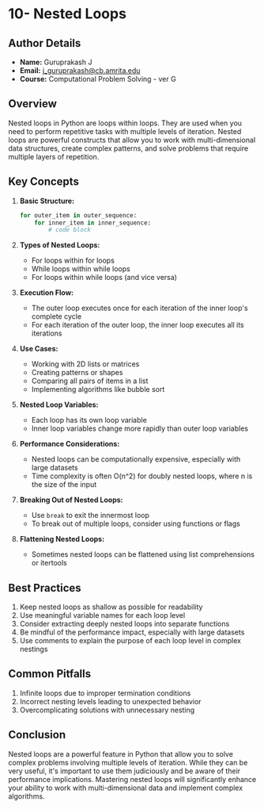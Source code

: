 # 10- Nested Loops

## Author Details
- **Name:** Guruprakash J
- **Email:** j_guruprakash@cb.amrita.edu
- **Course:** Computational Problem Solving - ver G

## Overview
Nested loops in Python are loops within loops. They are used when you need to perform repetitive tasks with multiple levels of iteration. Nested loops are powerful constructs that allow you to work with multi-dimensional data structures, create complex patterns, and solve problems that require multiple layers of repetition.

## Key Concepts

1. **Basic Structure:**
   ```python
   for outer_item in outer_sequence:
       for inner_item in inner_sequence:
           # code block
   ```

2. **Types of Nested Loops:**
   - For loops within for loops
   - While loops within while loops
   - For loops within while loops (and vice versa)

3. **Execution Flow:**
   - The outer loop executes once for each iteration of the inner loop's complete cycle
   - For each iteration of the outer loop, the inner loop executes all its iterations

4. **Use Cases:**
   - Working with 2D lists or matrices
   - Creating patterns or shapes
   - Comparing all pairs of items in a list
   - Implementing algorithms like bubble sort

5. **Nested Loop Variables:**
   - Each loop has its own loop variable
   - Inner loop variables change more rapidly than outer loop variables

6. **Performance Considerations:**
   - Nested loops can be computationally expensive, especially with large datasets
   - Time complexity is often O(n^2) for doubly nested loops, where n is the size of the input

7. **Breaking Out of Nested Loops:**
   - Use `break` to exit the innermost loop
   - To break out of multiple loops, consider using functions or flags

8. **Flattening Nested Loops:**
   - Sometimes nested loops can be flattened using list comprehensions or itertools

## Best Practices

1. Keep nested loops as shallow as possible for readability
2. Use meaningful variable names for each loop level
3. Consider extracting deeply nested loops into separate functions
4. Be mindful of the performance impact, especially with large datasets
5. Use comments to explain the purpose of each loop level in complex nestings

## Common Pitfalls

1. Infinite loops due to improper termination conditions
2. Incorrect nesting levels leading to unexpected behavior
3. Overcomplicating solutions with unnecessary nesting

## Conclusion

Nested loops are a powerful feature in Python that allow you to solve complex problems involving multiple levels of iteration. While they can be very useful, it's important to use them judiciously and be aware of their performance implications. Mastering nested loops will significantly enhance your ability to work with multi-dimensional data and implement complex algorithms.

